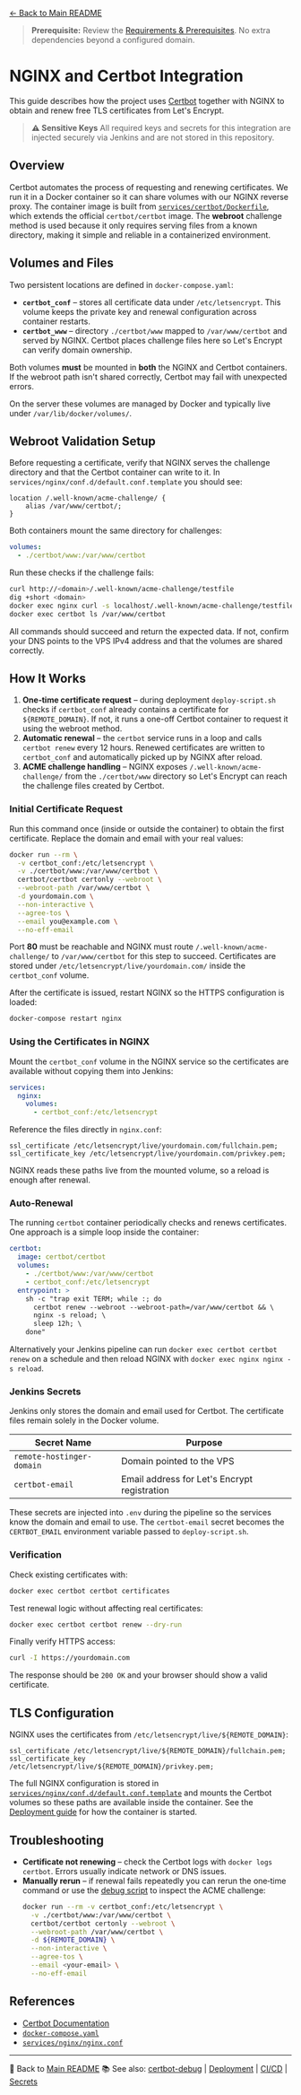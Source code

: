 [← Back to Main README](../README.md)

> **Prerequisite:** Review the [Requirements & Prerequisites](../README.md#-requirements--prerequisites). No extra dependencies beyond a configured domain.

# NGINX and Certbot Integration

This guide describes how the project uses [Certbot](https://certbot.eff.org/) together with NGINX to obtain and renew free TLS certificates from Let's Encrypt.

> **⚠️ Sensitive Keys**
> All required keys and secrets for this integration are injected securely via Jenkins and are not stored in this repository.

## Overview

Certbot automates the process of requesting and renewing certificates. We run it in a Docker container so it can share volumes with our NGINX reverse proxy. The container image is built from [`services/certbot/Dockerfile`](../services/certbot/Dockerfile), which extends the official `certbot/certbot` image. The **webroot** challenge method is used because it only requires serving files from a known directory, making it simple and reliable in a containerized environment.

## Volumes and Files

Two persistent locations are defined in `docker-compose.yaml`:

- **`certbot_conf`** – stores all certificate data under `/etc/letsencrypt`. This volume keeps the private key and renewal configuration across container restarts.
- **`certbot_www`** – directory `./certbot/www` mapped to `/var/www/certbot` and served by NGINX. Certbot places challenge files here so Let's Encrypt can verify domain ownership.

Both volumes **must** be mounted in **both** the NGINX and Certbot containers. If the webroot path isn't shared correctly, Certbot may fail with unexpected errors.

On the server these volumes are managed by Docker and typically live under `/var/lib/docker/volumes/`.

## Webroot Validation Setup

Before requesting a certificate, verify that NGINX serves the challenge directory and that the Certbot container can write to it. In `services/nginx/conf.d/default.conf.template` you should see:

```nginx
location /.well-known/acme-challenge/ {
    alias /var/www/certbot/;
}
```

Both containers mount the same directory for challenges:

```yaml
volumes:
  - ./certbot/www:/var/www/certbot
```

Run these checks if the challenge fails:

```bash
curl http://<domain>/.well-known/acme-challenge/testfile
dig +short <domain>
docker exec nginx curl -s localhost/.well-known/acme-challenge/testfile
docker exec certbot ls /var/www/certbot
```

All commands should succeed and return the expected data. If not, confirm your DNS points to the VPS IPv4 address and that the volumes are shared correctly.

## How It Works

1. **One‑time certificate request** – during deployment `deploy-script.sh` checks if `certbot_conf` already contains a certificate for `${REMOTE_DOMAIN}`. If not, it runs a one-off Certbot container to request it using the webroot method.
2. **Automatic renewal** – the `certbot` service runs in a loop and calls `certbot renew` every 12 hours. Renewed certificates are written to `certbot_conf` and automatically picked up by NGINX after reload.
3. **ACME challenge handling** – NGINX exposes `/.well-known/acme-challenge/` from the `./certbot/www` directory so Let's Encrypt can reach the challenge files created by Certbot.

### Initial Certificate Request

Run this command once (inside or outside the container) to obtain the first certificate. Replace the domain and email with your real values:

```bash
docker run --rm \
  -v certbot_conf:/etc/letsencrypt \
  -v ./certbot/www:/var/www/certbot \
  certbot/certbot certonly --webroot \
  --webroot-path /var/www/certbot \
  -d yourdomain.com \
  --non-interactive \
  --agree-tos \
  --email you@example.com \
  --no-eff-email
```

Port **80** must be reachable and NGINX must route `/.well-known/acme-challenge/` to `/var/www/certbot` for this step to succeed. Certificates are stored under `/etc/letsencrypt/live/yourdomain.com/` inside the `certbot_conf` volume.

After the certificate is issued, restart NGINX so the HTTPS configuration is loaded:

```bash
docker-compose restart nginx
```

### Using the Certificates in NGINX

Mount the `certbot_conf` volume in the NGINX service so the certificates are available without copying them into Jenkins:

```yaml
services:
  nginx:
    volumes:
      - certbot_conf:/etc/letsencrypt
```

Reference the files directly in `nginx.conf`:

```nginx
ssl_certificate /etc/letsencrypt/live/yourdomain.com/fullchain.pem;
ssl_certificate_key /etc/letsencrypt/live/yourdomain.com/privkey.pem;
```

NGINX reads these paths live from the mounted volume, so a reload is enough after renewal.

### Auto‑Renewal

The running `certbot` container periodically checks and renews certificates. One approach is a simple loop inside the container:

```yaml
certbot:
  image: certbot/certbot
  volumes:
    - ./certbot/www:/var/www/certbot
    - certbot_conf:/etc/letsencrypt
  entrypoint: >
    sh -c "trap exit TERM; while :; do
      certbot renew --webroot --webroot-path=/var/www/certbot && \
      nginx -s reload; \
      sleep 12h; \
    done"
```

Alternatively your Jenkins pipeline can run `docker exec certbot certbot renew` on a schedule and then reload NGINX with `docker exec nginx nginx -s reload`.

### Jenkins Secrets

Jenkins only stores the domain and email used for Certbot. The certificate files remain solely in the Docker volume.

| Secret Name                | Purpose       |
|----------------------------|---------------|
| `remote-hostinger-domain`  | Domain pointed to the VPS       |
| `certbot-email`            | Email address for Let's Encrypt registration       |

These secrets are injected into `.env` during the pipeline so the services know the domain and email to use. The `certbot-email` secret becomes the `CERTBOT_EMAIL` environment variable passed to `deploy-script.sh`.

### Verification

Check existing certificates with:

```bash
docker exec certbot certbot certificates
```

Test renewal logic without affecting real certificates:

```bash
docker exec certbot certbot renew --dry-run
```

Finally verify HTTPS access:

```bash
curl -I https://yourdomain.com
```

The response should be `200 OK` and your browser should show a valid certificate.

## TLS Configuration

NGINX uses the certificates from `/etc/letsencrypt/live/${REMOTE_DOMAIN}`:

```nginx
ssl_certificate /etc/letsencrypt/live/${REMOTE_DOMAIN}/fullchain.pem;
ssl_certificate_key /etc/letsencrypt/live/${REMOTE_DOMAIN}/privkey.pem;
```

The full NGINX configuration is stored in [`services/nginx/conf.d/default.conf.template`](../services/nginx/conf.d/default.conf.template) and mounts the Certbot volumes so these paths are available inside the container. See the [Deployment guide](deployment.md) for how the container is started.

## Troubleshooting

- **Certificate not renewing** – check the Certbot logs with `docker logs certbot`. Errors usually indicate network or DNS issues.
- **Manually rerun** – if renewal fails repeatedly you can rerun the one‑time command or use the [debug script](certbot-debug.md) to inspect the ACME challenge:
  ```bash
  docker run --rm -v certbot_conf:/etc/letsencrypt \
    -v ./certbot/www:/var/www/certbot \
    certbot/certbot certonly --webroot \
    --webroot-path /var/www/certbot \
    -d ${REMOTE_DOMAIN} \
    --non-interactive \
    --agree-tos \
    --email <your-email> \
    --no-eff-email
  ```

## References

- [Certbot Documentation](https://eff-certbot.readthedocs.io/en/stable/)
- [`docker-compose.yaml`](../docker-compose.yaml)
- [`services/nginx/nginx.conf`](../services/nginx/nginx.conf)

---
🔗 Back to [Main README](../README.md)
📚 See also: [certbot-debug](certbot-debug.md) | [Deployment](deployment.md) | [CI/CD](ci-cd-pipeline.md) | [Secrets](secrets.md)
